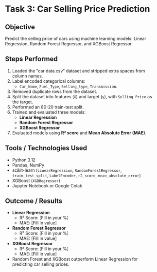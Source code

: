 # Task 3: Car Selling Price Prediction

## Objective
Predict the selling price of cars using machine learning models: Linear Regression, Random Forest Regressor, and XGBoost Regressor.

## Steps Performed
1. Loaded the "car data.csv" dataset and stripped extra spaces from column names.
2. Label encoded categorical columns:
   - `Car_Name`, `Fuel_Type`, `Selling_type`, `Transmission`.
3. Removed duplicate rows from the dataset.
4. Split the dataset into features (`X`) and target (`y`), with `Selling_Price` as the target.
5. Performed an 80-20 train-test split.
6. Trained and evaluated three models:
   - **Linear Regression**
   - **Random Forest Regressor**
   - **XGBoost Regressor**
7. Evaluated models using **R² score** and **Mean Absolute Error (MAE)**.

## Tools / Technologies Used
- Python 3.12
- Pandas, NumPy  
- scikit-learn (`LinearRegression`, `RandomForestRegressor`, `train_test_split`, `LabelEncoder`, `r2_score`, `mean_absolute_error`)  
- XGBoost (`XGBRegressor`)  
- Jupyter Notebook or Google Colab  

## Outcome / Results
- **Linear Regression**
  - R² Score: [Fill in your %]  
  - MAE: [Fill in value]  
- **Random Forest Regressor**
  - R² Score: [Fill in your %]  
  - MAE: [Fill in value]  
- **XGBoost Regressor**
  - R² Score: [Fill in your %]  
  - MAE: [Fill in value]  
- Random Forest and XGBoost outperform Linear Regression for predicting car selling prices.

